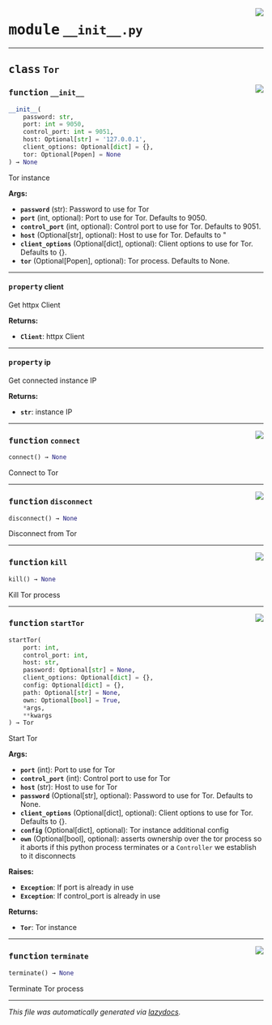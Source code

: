 <!-- markdownlint-disable -->

<a href="https://github.com/khalidelborai/xtor/blob/master/xtor/__init__.py#L0"><img align="right" style="float:right;" src="https://img.shields.io/badge/-source-cccccc?style=flat-square"></a>

# <kbd>module</kbd> `__init__.py`






---

## <kbd>class</kbd> `Tor`




<a href="https://github.com/khalidelborai/xtor/blob/master/xtor/__init__.py#L15"><img align="right" style="float:right;" src="https://img.shields.io/badge/-source-cccccc?style=flat-square"></a>

### <kbd>function</kbd> `__init__`

```python
__init__(
    password: str,
    port: int = 9050,
    control_port: int = 9051,
    host: Optional[str] = '127.0.0.1',
    client_options: Optional[dict] = {},
    tor: Optional[Popen] = None
) → None
```

Tor instance 



**Args:**
 
 - <b>`password`</b> (str):  Password to use for Tor 
 - <b>`port`</b> (int, optional):  Port to use for Tor. Defaults to 9050. 
 - <b>`control_port`</b> (int, optional):  Control port to use for Tor. Defaults to 9051. 
 - <b>`host`</b> (Optional[str], optional):  Host to use for Tor. Defaults to " 
 - <b>`client_options`</b> (Optional[dict], optional):  Client options to use for Tor. Defaults to {}. 
 - <b>`tor`</b> (Optional[Popen], optional):  Tor process. Defaults to None. 


---

#### <kbd>property</kbd> client

Get httpx Client 



**Returns:**
 
 - <b>`Client`</b>:  httpx Client 

---

#### <kbd>property</kbd> ip

Get connected instance IP 



**Returns:**
 
 - <b>`str`</b>:  instance IP 



---

<a href="https://github.com/khalidelborai/xtor/blob/master/xtor/__init__.py#L137"><img align="right" style="float:right;" src="https://img.shields.io/badge/-source-cccccc?style=flat-square"></a>

### <kbd>function</kbd> `connect`

```python
connect() → None
```

Connect to Tor 

---

<a href="https://github.com/khalidelborai/xtor/blob/master/xtor/__init__.py#L143"><img align="right" style="float:right;" src="https://img.shields.io/badge/-source-cccccc?style=flat-square"></a>

### <kbd>function</kbd> `disconnect`

```python
disconnect() → None
```

Disconnect from Tor 

---

<a href="https://github.com/khalidelborai/xtor/blob/master/xtor/__init__.py#L181"><img align="right" style="float:right;" src="https://img.shields.io/badge/-source-cccccc?style=flat-square"></a>

### <kbd>function</kbd> `kill`

```python
kill() → None
```

Kill Tor process 

---

<a href="https://github.com/khalidelborai/xtor/blob/master/xtor/__init__.py#L44"><img align="right" style="float:right;" src="https://img.shields.io/badge/-source-cccccc?style=flat-square"></a>

### <kbd>function</kbd> `startTor`

```python
startTor(
    port: int,
    control_port: int,
    host: str,
    password: Optional[str] = None,
    client_options: Optional[dict] = {},
    config: Optional[dict] = {},
    path: Optional[str] = None,
    own: Optional[bool] = True,
    *args,
    **kwargs
) → Tor
```

Start Tor 



**Args:**
 
 - <b>`port`</b> (int):  Port to use for Tor 
 - <b>`control_port`</b> (int):  Control port to use for Tor 
 - <b>`host`</b> (str):  Host to use for Tor 
 - <b>`password`</b> (Optional[str], optional):  Password to use for Tor. Defaults to None. 
 - <b>`client_options`</b> (Optional[dict], optional):  Client options to use for Tor. Defaults to {}. 
 - <b>`config`</b> (Optional[dict], optional):  Tor instance additional config 
 - <b>`own`</b> (Optional[bool], optional):  asserts ownership over the tor process so it aborts if this python process terminates or a `Controller` we establish to it disconnects 



**Raises:**
 
 - <b>`Exception`</b>:  If port is already in use 
 - <b>`Exception`</b>:  If control_port is already in use 



**Returns:**
 
 - <b>`Tor`</b>:  Tor instance 

---

<a href="https://github.com/khalidelborai/xtor/blob/master/xtor/__init__.py#L187"><img align="right" style="float:right;" src="https://img.shields.io/badge/-source-cccccc?style=flat-square"></a>

### <kbd>function</kbd> `terminate`

```python
terminate() → None
```

Terminate Tor process 




---

_This file was automatically generated via [lazydocs](https://github.com/ml-tooling/lazydocs)._
